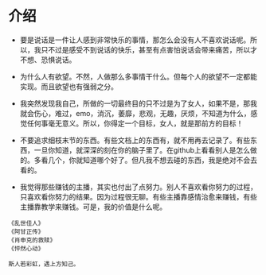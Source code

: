 # 介绍

- 要是说话是一件让人感到非常快乐的事情，那怎么会没有人不喜欢说话呢。所以，我只不过是感受不到说话的快乐，甚至有点害怕说话会带来痛苦，所以才不想、恐惧说话。

- 为什么人有欲望。不然，人做那么多事情干什么。但每个人的欲望不一定都能实现。而且欲望也有强弱之分。

- 我突然发现我自己，所做的一切最终目的只不过是为了女人，如果不是，那我就会伤心，难过，emo，消沉，萎靡，悲观，无趣，厌烦，不知道为什么，感觉任何事毫无意义。所以，你得定一个目标，女人，就是那前方的目标！

- 不要追求细枝末节的东西。有些文档上的东西有，就不用再去记录了。有些东西，一旦你知道，就深深的刻在你的脑子里了。在github上看看别人是怎么做的。多看几个，你就知道哪个好了。但凡我不想去碰的东西，我是绝对不会去看的。

- 我觉得那些赚钱的主播，其实也付出了点努力。别人不喜欢看你努力的过程，只喜欢看你努力的结果。因为过程很无聊。有些主播靠感情治愈来赚钱，有些主播靠教学来赚钱。可是，我的价值是什么呢。

```shell
《乱世佳人》
《阿甘正传》
《肖申克的救赎》
《怦然心动》
```
```shell
斯人若彩虹，遇上方知己。
```